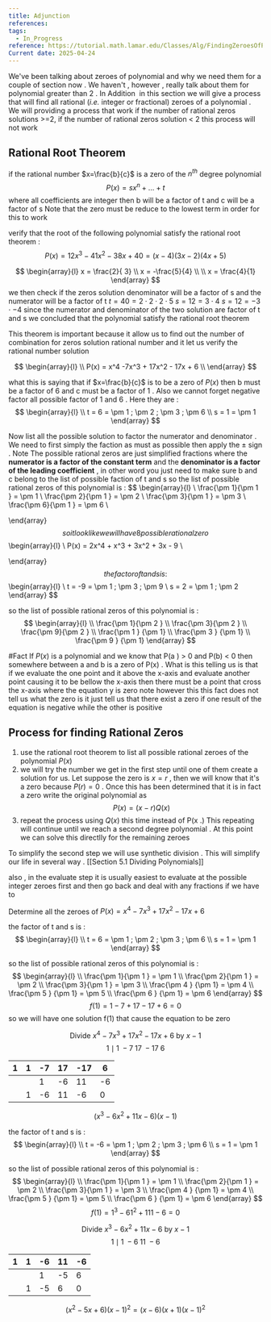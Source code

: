 ```yaml
---
title: Adjunction
references: 
tags:
  - In_Progress
reference: https://tutorial.math.lamar.edu/Classes/Alg/FindingZeroesOfPolynomials.aspx
Current date: 2025-04-24
---
```


We've been talking about  zeroes of polynomial and why we need them for a couple of section now . We haven't , however , really talk about them for polynomial greater than 2 
. In Addition  in this section we will give a process that will find all rational (_i.e._ integer or fractional) zeroes of a polynomial  . We will providing a process that work if the number of rational zeros solutions >=2, if the number of rational zeros solution < 2  this process will not work 


## Rational Root Theorem 
if the rational number $x=\frac{b}{c}$ is a zero of the $n^{th}$ degree polynomial   
$$
 P (x  )  = sx^n + \dots + t 
$$
where all coefficients are integer then b will be a factor of t and c will be a factor of s 
Note that the  zero must be reduce to the lowest term in order for this to work 

verify that the root of the following polynomial satisfy the  rational root theorem : 
$$
P (x )  = 12 x^3 -  41x^2 - 38 x  + 40  = (x  - 4) (3x - 2) (4x + 5 )
$$

$$
\begin{array}{l}
x = \frac{2}{ 3}   \\
x  = -\frac{5}{4}  \\  \\
x = \frac{4}{1}
\end{array}
$$
we then check if the zeros solution denominator will be a factor of s and the numerator will be a factor of t 
$t =  40=2\cdot 2\cdot 2\cdot 5$ 
$s = 12=3\cdot 4$
$s = 12=-3\cdot-4$
since the numerator and denominator of the two solution are factor of t and s we concluded that the polynomial satisfy the  rational root theorem

This theorem is important because it allow us to find out the number of combination for zeros solution rational number and it let us verify the rational number solution 

$$
\begin{array}{l} \\
P(x) = x^4 -7x^3 + 17x^2 - 17x + 6     \\
\end{array}
$$

what this is saying that if $x=\frac{b}{c}$ is to be a zero of $P(x)$ then  b must be a factor of 6 and c must be a factor of 1 . Also we cannot forget negative factor 
all possible factor of 1 and 6  . Here they are  : 
$$
\begin{array}{l} \\
t = 6  =  \pm 1   ;  \pm 2   ; \pm 3 ; \pm 6 \\
s = 1    = \pm 1   
\end{array}
$$

Now list all the possible solution to factor the numerator and denominator  . We need to first simply the faction as must as possible then apply the $\pm$ sign  .  Note The possible rational zeros are just simplified fractions where the **numerator is a factor of the constant term** and the **denominator is a factor of the leading coefficient**   , in other word you just need to make sure b and c belong to the list of possible faction of t and s 
so the list of  possible rational zeros of this polynomial is : 
$$
\begin{array}{l} \\
\frac{\pm 1}{\pm 1 }  = \pm 1    \\
\frac{\pm 2}{\pm 1 }  = \pm 2 \\
\frac{\pm 3}{\pm 1 }  = \pm 3 \\
\frac{\pm 6}{\pm 1 }  = \pm 6 \\

\end{array}
$$
so it look like we will have 8 possible rational zero 
$$
\begin{array}{l} \\
P(x)  =   2x^4 + x^3 + 3x^2 +  3x - 9   \\

\end{array}
$$ 
the factor of t and s is : 
$$
\begin{array}{l} \\
t = -9  =  \pm 1     ; \pm 3 ; \pm 9  \\
s = 2    =  \pm 1  ;  \pm 2   
\end{array}
$$


so the list of  possible rational zeros of this polynomial is : 
$$
\begin{array}{l} \\
\frac{\pm 1}{\pm 2 }   \\
\frac{\pm 3}{\pm 2 }   \\
\frac{\pm 9}{\pm 2 } \\
\frac{\pm 1 }  {\pm 1} \\
\frac{\pm 3 } {\pm 1} \\
\frac{\pm 9 } {\pm 1}
\end{array}
$$

#Fact 
	If $P(x)$ is a polynomial and we know that  P(a ) > 0 and P(b) < 0 then somewhere between a and b is a zero of P(x)  . 
	What is this telling us is that if we evaluate the one point and it above the x-axis and evaluate another point causing it to be bellow the x-axis  then there must be a point that cross the x-axis where the equation y is zero 
note however this this fact does not tell us what the zero is it just tell us that there exist a zero if one result of the equation is negative while the other is positive 
##  Process for finding Rational Zeros 
1. use the rational root theorem to list all possible rational zeroes of the polynomial $P( x)$
2. we will try the number  we get in the first step until one of them create a solution for us.  Let suppose the zero is  $x=r$ , then we will know that it's a zero because $P(r) =0$ . Once this has been determined that it is  in fact a zero write the original polynomial as  $$
P(x) =  (x - r)  Q(x )
$$
3. repeat the process using $Q(x)$ this time instead of P(x .) This repeating will continue until we reach a second degree polynomial . At this point  we can solve this directlly for the remaining  zeroes 

To simplify the second step we will use synthetic division . This will simplify our life in several way . [[Section 5.1  Dividing Polynomials]] 

also , in the evaluate step it is usually easiest to evaluate at the possible integer zeroes first and then go back and deal with any fractions if we have to 

Determine all the zeroes of $P(x) =x^4 -   7x^3+17x^2  - 17x + 6$   


the factor of t and s is : 
$$
\begin{array}{l} \\
t = 6  =  \pm 1     ;   \pm 2  ;  \pm 3    ; \pm 6  \\
s = 1   =  \pm 1   
\end{array}
$$


so the list of  possible rational zeros of this polynomial is : 
$$
\begin{array}{l} \\
\frac{\pm 1}{\pm 1 }   =  \pm 1  \\
\frac{\pm 2}{\pm 1 }     =  \pm 2   \\
\frac{\pm 3}{\pm 1 }   =  \pm 3 \\
\frac{\pm 4 }  {\pm 1}  =  \pm 4  \\
\frac{\pm 5 } {\pm 1}   =  \pm 5 \\
\frac{\pm 6 } {\pm 1}  =  \pm 6 
\end{array}
$$
$$
f(1 )  =  1 -  7  + 17  -  17 +  6 =   0  
$$
so we will have one solution f(1) that cause the equation to be zero 


$$
\text{Divide } x^4 -   7x^3+17x^2  - 17x + 6  \text{ by }  x   -  1     
$$
$$
1 \mid 1 \; -7 \;  17 \; -  17  \;  6      
$$

| 1   | 1   | -7  | 17  | -17 | 6   |
| --- | --- | --- | --- | --- | --- |
|     |     | 1   | -6  | 11  | -6  |
|     | 1   | -6  | 11  | -6  | 0   |

$$
(  x^3  -  6x^2  + 11x - 6     )(x   - 1 )
$$ 

the factor of t and s is : 
$$
\begin{array}{l} \\
t = -6  =  \pm 1     ;   \pm 2  ;  \pm 3    ; \pm 6  \\
s = 1   =  \pm 1   
\end{array}
$$


so the list of  possible rational zeros of this polynomial is : 
$$
\begin{array}{l} \\
\frac{\pm 1}{\pm 1 }   =  \pm 1  \\
\frac{\pm 2}{\pm 1 }     =  \pm 2   \\
\frac{\pm 3}{\pm 1 }   =  \pm 3 \\
\frac{\pm 4 }  {\pm 1}  =  \pm 4  \\
\frac{\pm 5 } {\pm 1}   =  \pm 5 \\
\frac{\pm 6 } {\pm 1}  =  \pm 6 
\end{array}
$$
$$
f(1 )  = 1^3  -  61^2  + 111 - 6    =   0  
$$



$$
\text{Divide } x^3  -  6x^2  + 11x - 6   \text{ by }  x   -  1     
$$
$$
1 \mid 1 \; -6 \;  11 \; -  6        
$$

| 1   | 1   | -6  | 11  | -6  |
| --- | --- | --- | --- | --- |
|     |     | 1   | -5  | 6   |
|     | 1   | -5  | 6   | 0   |

$$
( x^2   - 5x   +  6 )(x   - 1 )^2   =  (x - 6)(x + 1)(x - 1 )^2 
$$ 




